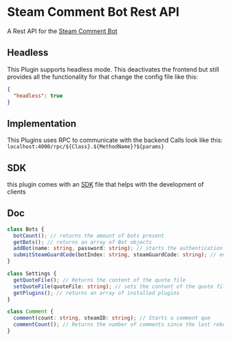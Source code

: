 # Steam Comment Bot Rest API

A Rest API for the [Steam Comment Bot](https://github.com/HerrEurobeat/steam-comment-service-bot)

## Headless

This Plugin supports headless mode. This deactivates the frontend but still provides all the functionality
for that change the config file like this:

```json
{
  "headless": true
}
```

## Implementation

This Plugins uses RPC to communicate with the backend
Calls look like this:
`localhost:4000/rpc/${Class}.${MethodName}?${params}`

## SDK

this plugin comes with an [SDK](./Client/SDK.ts) file that helps with the development of clients

## Doc

```typescript
class Bots {
  botCount(); // returns the amount of bots present
  getBots(); // returns an array of Bot objects
  addBot(name: string, password: string); // starts the authentication process and returns the index for the steamguard function
  submitSteamGuardCode(botIndex: string, steamGuardCode: string); // enters the steamguard code
}
```

```typescript
class Settings {
  getQuoteFile(); // Returns the content of the quote file
  setQuoteFile(quoteFile: string); // sets the content of the quote file
  getPlugins(); // returns an array of installed plugins
}
```

```typescript
class Comment {
  comment(count: string, steamID: string); // Starts a comment que
  commentCount(); // Returns the number of comments since the last reboot
}
```
